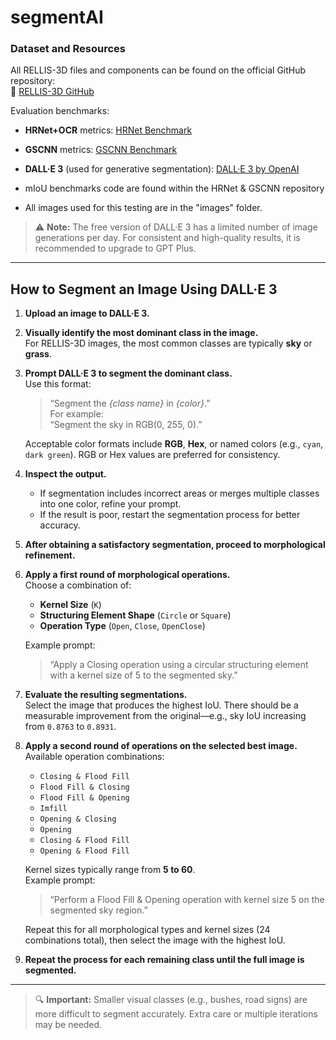 # segmentAI

### Dataset and Resources

All RELLIS-3D files and components can be found on the official GitHub repository:  
🔗 [RELLIS-3D GitHub](https://github.com/unmannedlab/RELLIS-3D)

Evaluation benchmarks:
- **HRNet+OCR** metrics: [HRNet Benchmark](https://github.com/unmannedlab/RELLIS-3D/tree/main/benchmarks/HRNet-Semantic-Segmentation-HRNet-OCR)  
- **GSCNN** metrics: [GSCNN Benchmark](https://github.com/unmannedlab/RELLIS-3D/tree/main/benchmarks/GSCNN-master)  
- **DALL·E 3** (used for generative segmentation): [DALL·E 3 by OpenAI](https://openai.com/index/dall-e-3/)
- mIoU benchmarks code are found within the HRNet & GSCNN repository

- All images used for this testing are in the "images" folder. 

> ⚠️ **Note:** The free version of DALL·E 3 has a limited number of image generations per day. For consistent and high-quality results, it is recommended to upgrade to GPT Plus.

---

## How to Segment an Image Using DALL·E 3

1. **Upload an image to DALL·E 3.**

2. **Visually identify the most dominant class in the image.**  
   For RELLIS-3D images, the most common classes are typically **sky** or **grass**.

3. **Prompt DALL·E 3 to segment the dominant class.**  
   Use this format:  
   > “Segment the _{class name}_ in _{color}_.”  
   For example:  
   > “Segment the sky in RGB(0, 255, 0).”

   Acceptable color formats include **RGB**, **Hex**, or named colors (e.g., `cyan`, `dark green`). RGB or Hex values are preferred for consistency.

4. **Inspect the output.**  
   - If segmentation includes incorrect areas or merges multiple classes into one color, refine your prompt.  
   - If the result is poor, restart the segmentation process for better accuracy.

5. **After obtaining a satisfactory segmentation, proceed to morphological refinement.**

6. **Apply a first round of morphological operations.**  
   Choose a combination of:
   - **Kernel Size** (`K`)
   - **Structuring Element Shape** (`Circle` or `Square`)
   - **Operation Type** (`Open`, `Close`, `OpenClose`)

   Example prompt:  
   > “Apply a Closing operation using a circular structuring element with a kernel size of 5 to the segmented sky.”

7. **Evaluate the resulting segmentations.**  
   Select the image that produces the highest IoU. There should be a measurable improvement from the original—e.g., sky IoU increasing from `0.8763` to `0.8931`.

8. **Apply a second round of operations on the selected best image.**  
   Available operation combinations:
   - `Closing & Flood Fill`
   - `Flood Fill & Closing`
   - `Flood Fill & Opening`
   - `Imfill`
   - `Opening & Closing`
   - `Opening`
   - `Closing & Flood Fill`
   - `Opening & Flood Fill`

   Kernel sizes typically range from **5 to 60**.  
   Example prompt:  
   > “Perform a Flood Fill & Opening operation with kernel size 5 on the segmented sky region.”

   Repeat this for all morphological types and kernel sizes (24 combinations total), then select the image with the highest IoU.

9. **Repeat the process for each remaining class until the full image is segmented.**

---

> 🔍 **Important:** Smaller visual classes (e.g., bushes, road signs) are more difficult to segment accurately. Extra care or multiple iterations may be needed.
